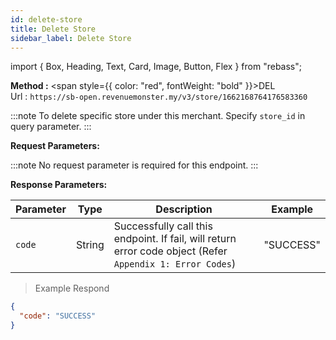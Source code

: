 ```yaml
---
id: delete-store
title: Delete Store
sidebar_label: Delete Store
---
```


import { Box, Heading, Text, Card, Image, Button, Flex } from "rebass";

**Method :** <span style={{ color: "red", fontWeight: "bold" }}>DEL</span><br/>
Url : `https://sb-open.revenuemonster.my/v3/store/1662168764176583360`

:::note
To delete specific store under this merchant. Specify `store_id` in query parameter.
:::

<strong>Request Parameters:</strong>

:::note
No request parameter is required for this endpoint.
:::

<strong>Response Parameters:</strong>

| Parameter | Type   | Description                                                                                               | Example   |
| --------- | ------ | --------------------------------------------------------------------------------------------------------- | --------- |
| `code`    | String | Successfully call this endpoint. If fail, will return error code object (Refer `Appendix 1: Error Codes`) | "SUCCESS" |

> Example Respond

```json
{
  "code": "SUCCESS"
}
```
